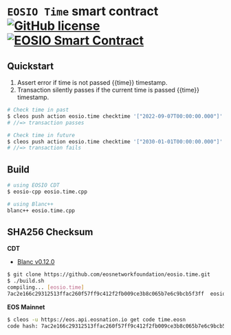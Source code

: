 # `EOSIO Time` smart contract [![GitHub license](https://img.shields.io/badge/license-MIT-blue.svg)](https://github.com/facebook/react/blob/main/LICENSE) [![EOSIO Smart Contract](https://github.com/eosnetworkfoundation/eosio.time/actions/workflows/tests.yml/badge.svg)](https://github.com/eosnetworkfoundation/eosio.time/actions/workflows/tests.yml)

## Quickstart

1. Assert error if time is not passed {{time}} timestamp.
2. Transaction silently passes if the current time is passed {{time}} timestamp.

```bash
# Check time in past
$ cleos push action eosio.time checktime '["2022-09-07T00:00:00.000"]' -p eosio.time
# //=> transaction passes

# Check time in future
$ cleos push action eosio.time checktime '["2030-01-01T00:00:00.000"]' -p eosio.time
# //=> transaction fails
```

## Build

```bash
# using EOSIO CDT
$ eosio-cpp eosio.time.cpp

# using Blanc++
blanc++ eosio.time.cpp
```

## SHA256 Checksum

**CDT**
- [Blanc v0.12.0](https://github.com/haderech/blanc/releases/tag/0.12.0)

```bash
$ git clone https://github.com/eosnetworkfoundation/eosio.time.git
$ ./build.sh
compiling... [eosio.time]
7ac2e166c29312513ffac260f57ff9c412f2fb009ce3b8c065b7e6c9bcb5f3ff  eosio.time.wasm
```

**EOS Mainnet**

```bash
$ cleos -u https://eos.api.eosnation.io get code time.eosn
code hash: 7ac2e166c29312513ffac260f57ff9c412f2fb009ce3b8c065b7e6c9bcb5f3ff
```